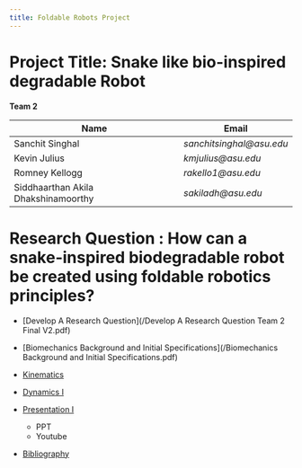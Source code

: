 ```yaml
---
title: Foldable Robots Project
---
```


# Project Title: Snake like bio-inspired degradable Robot

**Team 2**

|    Name                                 |    Email    |
| -----------                             | ----------- |
| Sanchit Singhal                         | _sanchitsinghal@asu.edu_      |
| Kevin Julius                     |_kmjulius@asu.edu_ |
| Romney Kellogg                  |_rakello1@asu.edu_ |
| Siddhaarthan Akila Dhakshinamoorthy     | _sakiladh@asu.edu_  |


# Research Question : How can a snake-inspired biodegradable robot be created using foldable robotics principles?

* [Develop A Research Question](/Develop A Research Question Team 2 Final V2.pdf)

* [Biomechanics Background and Initial Specifications](/Biomechanics Background and Initial Specifications.pdf)

* [Kinematics](/System_Kinematics.pdf)

* [Dynamics I](/System_Dynamics.pdf)

* [Presentation I](https://www.youtube.com/watch?v=gsyXnS8U5l4&feature=youtu.be&ab_channel=RomneyKelloggASU)
  * PPT
  * Youtube
* [Bibliography](/Bibliography.md)
